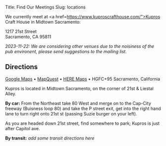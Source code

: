 Title: Find Our Meetings
Slug: locations

We currently meet at <a href=https://www.kuproscrafthouse.com/">Kupros Craft House</a> in Midtown Sacramento:
<br>
<div itemscope itemtype="http://schema.org/PostalAddress">
  <span itemprop="streetAddress">1217 21st Street</span><br>
  <span itemprop="addressLocality">Sacramento</span>,
  <span itemprop="addressRegion">CA</span>
  <span itemprop="postalCode">95811</span>
</div>


<i>2023-11-22: We are considering other venues due to the noisiness of the pub environent,
please send suggestions to the mailing list.</i>

## Directions

<a href="https://www.google.com/maps/place/Kupros+Craft+House/@38.5734472,-121.4795518,17z/data=!3m1!4b1!4m6!3m5!1s0x809ad0c3345560c1:0x41f524e66b77f211!8m2!3d38.5734472!4d-121.4795518!16s%2Fg%2F1tfkr03s">Google Maps</a>
&bull; <a href="https://www.mapquest.com/us/california/kupros-craft-house-265534422">MapQuest</a>
&bull; <a href="https://wego.here.com/p/eJyNULtOwzAU%2FRXLE0hO5UccJ94gC4ixwO7aN8WSiYPtCEVV%2Fx23KgsTw9HVPa%2FhnLCxFnLG%2BoSDKViLfieVaAXBYT5i3TDOdq0aJDsTbJxLVy9%2BWZcUM3r0uaRIUDUpxFkuaF8I2hubzCfMpSrjAxpkz1jTcjoQ9Db7Aq66TIGMCbb1HmPanl0tZZQ2FbSpYBcxrnNJ2xgdVLUS%2FuL6gAR6cVkvwVjQfUuHLwuq4XJishfGdKZrRXfonWCTktYe6MQU5zV%2FTbxuy61uicEXb0149%2FD9S%2BVKxflfcxRfAvwdA93d3jGZqaCnuGa4x%2BcfC%2FRqyg%3D%3D?map=38.57343,-121.47951,16,omv">HERE Maps</a>
&bull; <a>HGFC+95 Sacramento, California</a>

Kupros is located in Midtown Sacramento, on the corner of 21st & Liestal Alley.

**By car:**
From the Northeast take 80 West and merge on to the Cap-City freeway (Buisness loop 80) and take the P street exit, get into the right hand lane to turn right onto 21st st
(passing Suzie burger on your left).

As you are headed down 21st street, find somewhere to park; Kupros is just after Capitol ave.

**By transit:**
<i>add some transit directions here</i>

